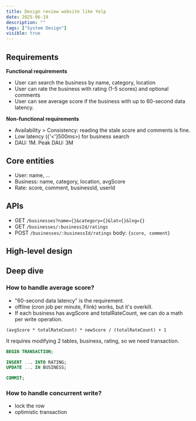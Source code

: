 ```yaml
---
title: Design review website like Yelp
date: 2025-06-19
description: ""
tags: ["System Design"]
visible: true
---
```


## Requirements

**Functional requirements**

- User can search the business by name, category, location
- User can rate the business with rating (1-5 scores) and optional comments
- User can see average score if the business with up to 60-second data latency.

**Non-functional requirements**

- Availability > Consistency: reading the stale score and comments is fine.
- Low latency ({'<'}500ms>) for business search
- DAU: 1M. Peak DAU: 3M

## Core entities

- User: name, ...
- Business: name, category, location, avgScore
- Rate: score, comment, businessId, userId

## APIs

- GET `/businesses?name={}&category={}&lat={}&lng={}`
- GET `/businesses/:businessId/ratings`
- POST `/businesses/:businessId/ratings` body: `{score, comment}`

## High-level design

<ExcalidrawEmbed height={600} src="/yelp-high-level.excalidraw" />

## Deep dive

### How to handle average score?

- "60-second data latency" is the requirement.
- offline (cron job per minute, Flink) works, but it's overkill.
- If each business has avgScore and totalRateCount, we can do a math per write operation.

`(avgScore * totalRateCount) * newScore / (totalRateCount) + 1`

It requires modifying 2 tables, business, rating, so we need transaction.

```sql
BEGIN TRANSACTION;

INSERT ... INTO RATING;
UPDATE ... IN BUSINESS;

COMMIT;
```

### How to handle concurrent write?

- lock the row
- optimistic transaction
